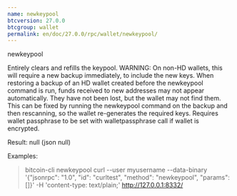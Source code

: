 ```yaml
---
name: newkeypool
btcversion: 27.0.0
btcgroup: wallet
permalink: en/doc/27.0.0/rpc/wallet/newkeypool/
---
```


newkeypool

Entirely clears and refills the keypool.
WARNING: On non-HD wallets, this will require a new backup immediately, to include the new keys.
When restoring a backup of an HD wallet created before the newkeypool command is run, funds received to
new addresses may not appear automatically. They have not been lost, but the wallet may not find them.
This can be fixed by running the newkeypool command on the backup and then rescanning, so the wallet
re-generates the required keys.
Requires wallet passphrase to be set with walletpassphrase call if wallet is encrypted.

Result:
null    (json null)

Examples:
> bitcoin-cli newkeypool 
> curl --user myusername --data-binary '{"jsonrpc": "1.0", "id": "curltest", "method": "newkeypool", "params": []}' -H 'content-type: text/plain;' http://127.0.0.1:8332/


